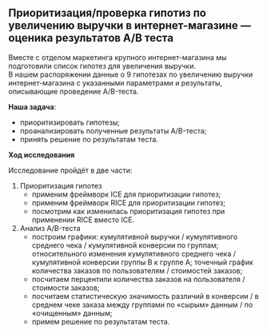 ## Приоритизация/проверка гипотиз по увеличению выручки в интернет-магазине — оценика результатов A/B теста

Вместе с отделом маркетинга крупного интернет-магазина мы подготовили список гипотез для увеличения выручки.  
В нашем распоряжении данные о 9 гипотезах по увеличению выручки интернет-магазина с указанными параметрами и результаты, описывающие проведение A/B-теста.

**Наша задача**:
* приоритизировать гипотезы;
* проанализировать полученные результаты A/B-теста;
* принять решение по результатам теста.

**Ход исследования**

Исследование пройдёт в две части:
1. Приоритизация гипотез
    - применим фреймворк ICE для приоритизации гипотез;
    - применим фреймворк RICE для приоритизации гипотез;
    - посмотрим как изменилась приоритизация гипотез при применении RICE вместо ICE.
2. Анализ A/B-теста
    - построим графики: кумулятивной выручки / кумулятивного среднего чека / кумулятивной конверсии по группам; относительного изменения кумулятивного среднего чека / кумулятивной конверсии группы B к группе A; точечный график количества заказов по пользователям / стоимостей заказов;
    - посчитаем перцентили количества заказов на пользователя / стоимости заказов;
    - посчитаем статистическую значимость различий в конверсии / в среднем чеке заказа между группами по «сырым» данным / по «очищенным» данным;
    - примем решение по результатам теста.
